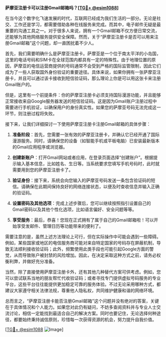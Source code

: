 **萨摩亚注册卡可以注册Gmail邮箱吗？[[TG💪+ @esim1088](https://t.me/s/esim1088)]**

在当今这个数字化飞速发展的时代，互联网已经成为我们生活的一部分。无论是社交、工作还是学习，都需要借助各种在线服务来完成。而其中，电子邮件无疑是最重要的沟通工具之一。对于很多人来说，拥有一个Gmail邮箱不仅方便日常交流，还能够为其他网络服务提供安全保障。然而，关于“萨摩亚注册卡是否可以用来注册Gmail邮箱”这个问题，却一直困扰着不少人。

首先，我们需要明确什么是萨摩亚注册卡。萨摩亚是一个位于南太平洋的小岛国，这里的电话号码和SIM卡在全球范围内都具有一定的特殊性。由于地理位置的原因，萨摩亚的电信运营商提供的号码通常不会受到严格的国际监管限制，因此它们成为了一些人获取国外身份验证的重要途径。具体来说，如果你拥有一张萨摩亚注册卡，并且可以通过该卡接收到短信验证码，那么理论上你是可以用这张卡来注册Gmail账户的。

但是，这里有一个前提条件：你的萨摩亚注册卡必须支持国际漫游功能，并且能够正常接收来自Google服务器发送的短信验证码。这是因为Gmail账户注册过程中需要进行手机验证，以确保用户的身份真实性。如果您的萨摩亚号码无法完成这一环节，则注册过程将失败。

接下来，让我们详细探讨一下使用萨摩亚注册卡注册Gmail邮箱的具体步骤：

1. **准备阶段**：首先，您需要一张有效的萨摩亚注册卡，并确认它已经开通了国际漫游服务。同时，请确保您的设备（如智能手机或平板电脑）已安装最新版本的Gmail应用程序或浏览器。

2. **创建新账户**：打开Gmail网站或者应用，在登录页面选择“创建账户”。根据提示输入基本信息，比如姓名、生日等。当系统要求您填写手机号码时，此时就需要用到您的萨摩亚注册卡了。

3. **验证身份**：接下来，系统会向您输入的萨摩亚号码发送一条包含验证码的短信。请确保在此期间保持良好的网络连接状态，以便及时查收信息并输入正确的验证码。

4. **设置密码及其他选项**：完成上述步骤后，您可以继续按照指引设置自己的Gmail密码以及其他个性化选项，比如语言偏好、安全问题等等。

5. **享受服务**：最后，恭喜！您现在正式拥有了属于自己的Gmail邮箱啦！可以开始享受发邮件、管理日历等功能带来的便利了。

需要注意的是，虽然上述方法理论上可行，但在实际操作中可能会遇到一些障碍。例如，某些国家或地区的电信服务商可能对来自特定国家的号码存在屏蔽机制，导致无法顺利接收验证码；此外，频繁使用此类手段也可能引起Google方面的警觉，从而导致账户被封禁的风险增加。因此，在决定采取这种方式之前，请务必权衡利弊，并做好充分准备。

当然，除了直接使用萨摩亚注册卡外，还有其他几种替代方案可供考虑。例如，您可以尝试联系当地的朋友帮忙代收验证码；或者寻找专门提供虚拟号码服务的专业平台，这些平台往往能提供更加稳定可靠的服务体验。不过无论采用哪种方式，都建议大家遵守相关法律法规，尊重他人隐私权，共同维护健康和谐的网络环境。

总而言之，“萨摩亚注册卡能否注册Gmail邮箱”这个问题并没有绝对的答案，关键在于具体情况和个人能力。如果您对此仍有疑问，不妨多查阅资料并与专业人士交流讨论，相信一定能找到最适合自己的解决方案。同时也要记住，无论选择何种途径，都要始终秉持诚信原则，珍惜每一次获得资源的机会，努力提升自我价值。

[[TG💪+ @esim1088](https://t.me/s/esim1088) ![Image](https://i.postimg.cc/4NQfJmqS/Snipaste-2025-05-13-00-14-12.png)]